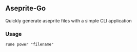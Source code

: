 ## Aseprite-Go

Quickly generate aseprite files with a simple CLI application

### Usage

```
rune power "filename"
```
